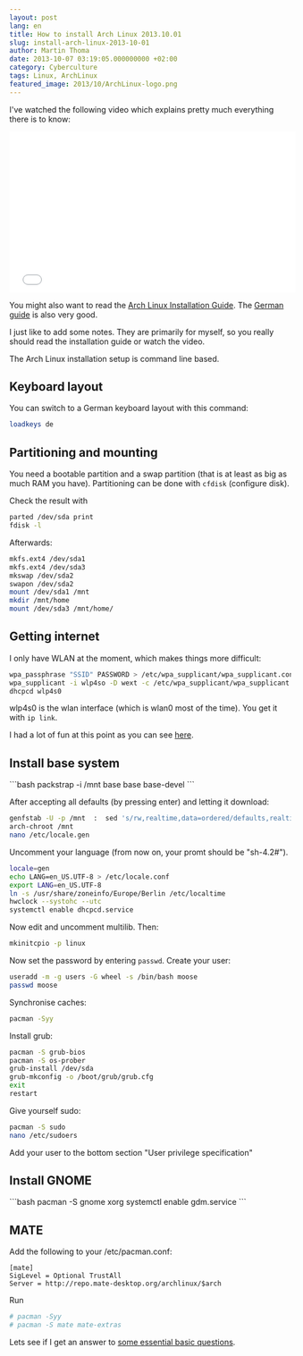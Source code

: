 ```yaml
---
layout: post
lang: en
title: How to install Arch Linux 2013.10.01
slug: install-arch-linux-2013-10-01
author: Martin Thoma
date: 2013-10-07 03:19:05.000000000 +02:00
category: Cyberculture
tags: Linux, ArchLinux
featured_image: 2013/10/ArchLinux-logo.png
---
```

I've watched the following video which explains pretty much everything there is to know:

<iframe width="512" height="288" src="//www.youtube.com/embed/BMgGUBDxCjo" frameborder="0" allowfullscreen></iframe>

You might also want to read the <a href="https://wiki.archlinux.org/index.php/Installation_Guide">Arch Linux Installation Guide</a>. The <a href="https://wiki.archlinux.de/title/Anleitung_f&uuml;r_Einsteiger">German guide</a> is also very good.

I just like to add some notes. They are primarily for myself, so you really should read the installation guide or watch the video.

The Arch Linux installation setup is command line based.

<h2>Keyboard layout</h2>
You can switch to a German keyboard layout with this command:

```bash
loadkeys de
```

<h2>Partitioning and mounting</h2>
You need a bootable partition and a swap partition (that is at least as big as much RAM you have). Partitioning can be done with <code>cfdisk</code> (configure disk).

Check the result with

```bash
parted /dev/sda print
fdisk -l
```

Afterwards:

```bash
mkfs.ext4 /dev/sda1
mkfs.ext4 /dev/sda3
mkswap /dev/sda2
swapon /dev/sda2
mount /dev/sda1 /mnt
mkdir /mnt/home
mount /dev/sda3 /mnt/home/
```

<h2>Getting internet</h2>
I only have WLAN at the moment, which makes things more difficult:

```bash
wpa_passphrase "SSID" PASSWORD > /etc/wpa_supplicant/wpa_supplicant.conf
wpa_supplicant -i wlp4so -D wext -c /etc/wpa_supplicant/wpa_supplicant.conf -B
dhcpcd wlp4s0
```

wlp4s0 is the wlan interface (which is wlan0 most of the time). You get it with <code>ip link</code>.

I had a lot of fun at this point as you can see <a href="http://unix.stackexchange.com/questions/93851/can-i-connet-to-internet-with-one-pc-and-give-over-lan-switch-internet-to-othe">here</a>.

<h2>Install base system</h2>
```bash
packstrap -i /mnt base base base-devel
```

After accepting all defaults (by pressing enter) and letting it download:

```bash
genfstab -U -p /mnt  :  sed 's/rw,realtime,data=ordered/defaults,realtime/' >> /mnt/etc/fstab
arch-chroot /mnt
nano /etc/locale.gen
```

Uncomment your language (from now on, your promt should be "sh-4.2#").

```bash
locale=gen
echo LANG=en_US.UTF-8 > /etc/locale.conf
export LANG=en_US.UTF-8
ln -s /usr/share/zoneinfo/Europe/Berlin /etc/localtime
hwclock --systohc --utc
systemctl enable dhcpcd.service
```

Now edit and uncomment multilib. Then:

```bash
mkinitcpio -p linux
```

Now set the password by entering <code>passwd</code>.
Create your user:
```bash
useradd -m -g users -G wheel -s /bin/bash moose
passwd moose
```

Synchronise caches:
```bash
pacman -Syy
```

Install grub:
```bash
pacman -S grub-bios
pacman -S os-prober
grub-install /dev/sda
grub-mkconfig -o /boot/grub/grub.cfg
exit
restart
```

Give yourself sudo:
```bash
pacman -S sudo
nano /etc/sudoers
```
Add your user to the bottom section "User privilege specification"

<h2>Install GNOME</h2>
```bash
pacman -S gnome xorg
systemctl enable gdm.service
```

<h2>MATE</h2>
Add the following to your /etc/pacman.conf:

```text
[mate]
SigLevel = Optional TrustAll
Server = http://repo.mate-desktop.org/archlinux/$arch
```

Run
```bash
# pacman -Syy
# pacman -S mate mate-extras
```

Lets see if I get an answer to <a href="https://bbs.archlinux.org/viewtopic.php?id=170911">some essential basic questions</a>.

